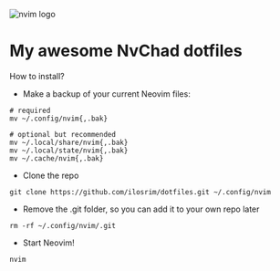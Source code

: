 ![nvim logo](https://upload.wikimedia.org/wikipedia/commons/4/4f/Neovim-logo.svg)

# My awesome NvChad dotfiles

How to install?

- Make a backup of your current Neovim files:
```
# required
mv ~/.config/nvim{,.bak}

# optional but recommended
mv ~/.local/share/nvim{,.bak}
mv ~/.local/state/nvim{,.bak}
mv ~/.cache/nvim{,.bak}
```

- Clone the repo
```
git clone https://github.com/ilosrim/dotfiles.git ~/.config/nvim
```

- Remove the .git folder, so you can add it to your own repo later
```
rm -rf ~/.config/nvim/.git
```

- Start Neovim!
```
nvim
```
